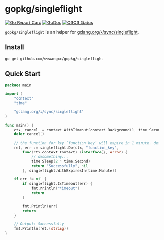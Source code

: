 # gopkg/singleflight

[![Go Report Card](https://goreportcard.com/badge/github.com/wwwangxc/gopkg/singleflight)](https://goreportcard.com/report/github.com/wwwangxc/gopkg/singleflight)
[![GoDoc](https://pkg.go.dev/badge/github.com/wwwangxc/gopkg/singleflight?status.svg)](https://pkg.go.dev/github.com/wwwangxc/gopkg/singleflight)
[![OSCS Status](https://www.oscs1024.com/platform/badge/wwwangxc/gopkg.svg?size=small)](https://www.murphysec.com/dr/c1TuOdJ62DzT0agLwg)

`gopkg/singleflight` is an helper for [golang.org/x/sync/singleflight](https://pkg.go.dev/golang.org/x/sync/singleflight).

## Install

```sh
go get github.com/wwwangxc/gopkg/singleflight
```

## Quick Start
```go
package main

import (
	"context"
	"time"

	"golang.org/x/sync/singleflight"
)

func main() {
	ctx, cancel := context.WithTimeout(context.Background(), time.Second)
	defer cancel()

	// the function for key `function_key` will expire in 1 minute. default 1 second
	ret, err := singleflight.Do(ctx, "function_key",
		func(ctx context.Context) (interface{}, error) {
			// dosomething...
			time.Sleep(2 * time.Second)
			return "Successfully", nil
		}, singleflight.WithExpiresIn(time.Minute))

	if err != nil {
		if singleflight.IsTimeout(err) {
			fmt.Println("timeout")
			return
		}

		fmt.Println(err)
		return
	}

	// Output: Successfully
	fmt.Println(ret.(string))
}
```
